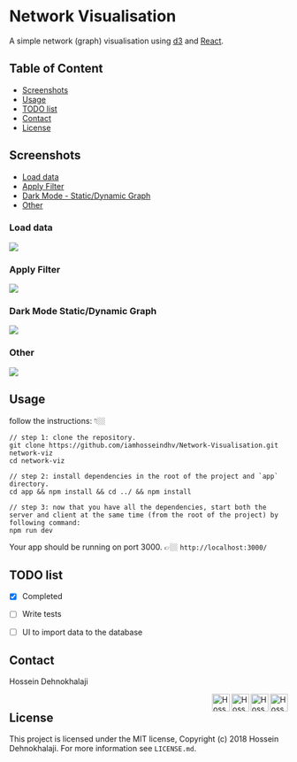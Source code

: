 # Network Visualisation 
A simple network (graph) visualisation using [d3](https://github.com/d3/d3) and [React](https://reactjs.org/).

Table of Content
--
- [Screenshots](#screenshots)
- [Usage](#usage)
- [TODO list](#todo-list)
- [Contact](#contact)
- [License](#license)

Screenshots
--
- [Load data](#load-data)
- [Apply Filter](#apply-filter)
- [Dark Mode - Static/Dynamic Graph](#dark-mode---static/dynamic-graph)
- [Other](#other)


### Load data
<kbd><img src="https://i.imgur.com/4wQTxHr.gif"/><kbd>  

### Apply Filter
<kbd><img src="https://i.imgur.com/rA4EZ6Q.gif"/><kbd> 

### Dark Mode Static/Dynamic Graph
<kbd><img src="https://i.imgur.com/d9ITyfQ.gif"/><kbd>  

### Other
<kbd><img src="https://i.imgur.com/9945tmZ.gif"/><kbd>


## Usage
follow the instructions: 👇🏼


```
// step 1: clone the repository.
git clone https://github.com/iamhosseindhv/Network-Visualisation.git network-viz
cd network-viz

// step 2: install dependencies in the root of the project and `app` directory.
cd app && npm install && cd ../ && npm install

// step 3: now that you have all the dependencies, start both the server and client at the same time (from the root of the project) by following command:
npm run dev
```

Your app should be running on port 3000. 👉🏼 `http://localhost:3000/`



## TODO list
- [x] Completed
- [ ] Write tests
- [ ] UI to import data to the database



## Contact
Hossein Dehnokhalaji

<a href="https://www.facebook.com/iamhosseindhv"><img src="https://github.com/iamhosseindhv/Rentaly/blob/master/Gifs/facebook.png" alt="Hossein Dehnokhalaji Linkedin profile" align="right" width="32" height="32"/></a>
<a href="https://www.instagram.com/iamhosseindhv"><img src="https://github.com/iamhosseindhv/Rentaly/blob/master/Gifs/instagram.png" alt="Hossein Dehnokhalaji Linkedin profile" align="right" width="32" height="32"/></a>
<a href="https://www.linkedin.com/in/iamhosseindhv"><img src="https://github.com/iamhosseindhv/Rentaly/blob/master/Gifs/linkedin.png" alt="Hossein Dehnokhalaji Linkedin profile" align="right" width="32" height="32"/></a>
<a href="mailto:hossein.dehnavi98@yahoo.com"><img src="https://github.com/iamhosseindhv/Rentaly/blob/master/Gifs/contact.png" alt="Hossein Dehnokhalaji email address" align="right" width="32" height="32"/></a>
<img src="https://fuckdistance.herokuapp.com/githubcounter" alt="" width="1" height="1"/>

## License

This project is licensed under the MIT license, Copyright (c) 2018 Hossein Dehnokhalaji. For more information see `LICENSE.md`.
